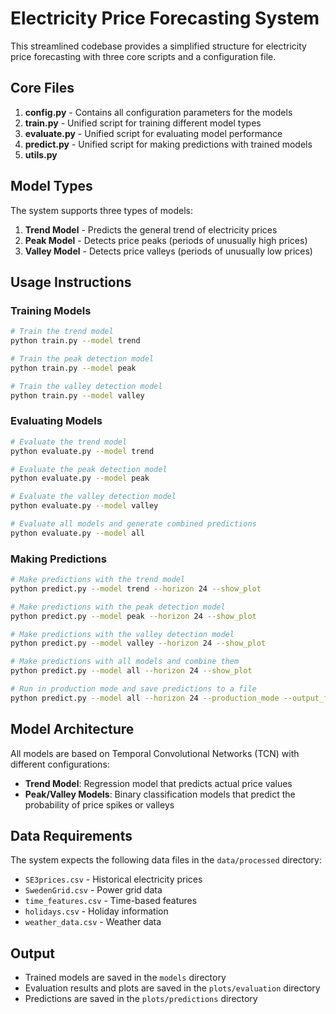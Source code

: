 # Electricity Price Forecasting System

This streamlined codebase provides a simplified structure for electricity price forecasting with three core scripts and a configuration file.

## Core Files

1. **config.py** - Contains all configuration parameters for the models
2. **train.py** - Unified script for training different model types
3. **evaluate.py** - Unified script for evaluating model performance
4. **predict.py** - Unified script for making predictions with trained models
5. **utils.py**

## Model Types

The system supports three types of models:

1. **Trend Model** - Predicts the general trend of electricity prices
2. **Peak Model** - Detects price peaks (periods of unusually high prices)
3. **Valley Model** - Detects price valleys (periods of unusually low prices)

## Usage Instructions

### Training Models

```bash
# Train the trend model
python train.py --model trend

# Train the peak detection model
python train.py --model peak

# Train the valley detection model
python train.py --model valley
```

### Evaluating Models

```bash
# Evaluate the trend model
python evaluate.py --model trend

# Evaluate the peak detection model
python evaluate.py --model peak

# Evaluate the valley detection model
python evaluate.py --model valley

# Evaluate all models and generate combined predictions
python evaluate.py --model all
```

### Making Predictions

```bash
# Make predictions with the trend model
python predict.py --model trend --horizon 24 --show_plot

# Make predictions with the peak detection model
python predict.py --model peak --horizon 24 --show_plot

# Make predictions with the valley detection model
python predict.py --model valley --horizon 24 --show_plot

# Make predictions with all models and combine them
python predict.py --model all --horizon 24 --show_plot

# Run in production mode and save predictions to a file
python predict.py --model all --horizon 24 --production_mode --output_file predictions.csv
```

## Model Architecture

All models are based on Temporal Convolutional Networks (TCN) with different configurations:

- **Trend Model**: Regression model that predicts actual price values
- **Peak/Valley Models**: Binary classification models that predict the probability of price spikes or valleys

## Data Requirements

The system expects the following data files in the `data/processed` directory:

- `SE3prices.csv` - Historical electricity prices
- `SwedenGrid.csv` - Power grid data
- `time_features.csv` - Time-based features
- `holidays.csv` - Holiday information
- `weather_data.csv` - Weather data

## Output

- Trained models are saved in the `models` directory
- Evaluation results and plots are saved in the `plots/evaluation` directory
- Predictions are saved in the `plots/predictions` directory 